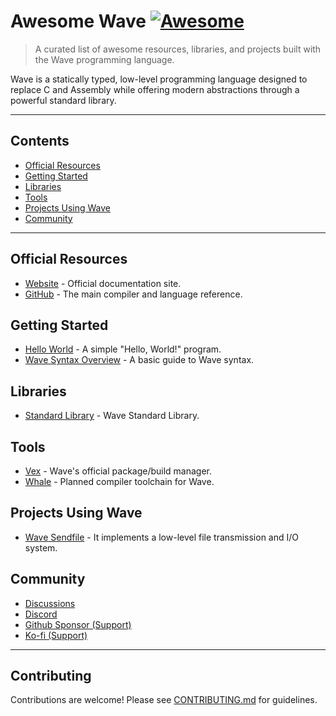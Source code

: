 # Awesome Wave [![Awesome](https://awesome.re/badge.svg)](https://awesome.re)

> A curated list of awesome resources, libraries, and projects built with the Wave programming language.

Wave is a statically typed, low-level programming language designed to replace C and Assembly while offering modern abstractions through a powerful standard library.

---

## Contents

- [Official Resources](#official-resources)
- [Getting Started](#getting-started)
- [Libraries](#libraries)
- [Tools](#tools)
- [Projects Using Wave](#projects-using-wave)
- [Community](#community)

---

## Official Resources

- [Website](https://wave-lang.dev) - Official documentation site.
- [GitHub](https://github.com/LunaStev/Wave#readme) - The main compiler and language reference.

## Getting Started

- [Hello World](https://github.com/LunaStev/Wave/tree/master/test/test2.wave) - A simple "Hello, World!" program.
- [Wave Syntax Overview](https://wave-lang.dev/docs/syntax) - A basic guide to Wave syntax.

## Libraries

- [Standard Library](https://github.com/LunaStev/std) - Wave Standard Library.

## Tools

- [Vex](https://github.com/LunaStev/Vex#readme) - Wave's official package/build manager.
- [Whale](https://github.com/LunaStev/Whale#readme) - Planned compiler toolchain for Wave.

## Projects Using Wave

- [Wave Sendfile](https://github.com/LunaStev/wave_sendfile) - It implements a low-level file transmission and I/O system.

## Community

- [Discussions](https://github.com/LunaStev/Wave/discussions)
- [Discord](https://discord.com/invite/Kuk2qXFjc5)
- [Github Sponsor (Support)](https://github.com/sponsors/LunaStev)
- [Ko-fi (Support)](https://ko-fi.com/lunasev)

---

## Contributing

Contributions are welcome! Please see [CONTRIBUTING.md](CONTRIBUTING.md) for guidelines.
